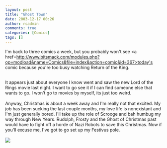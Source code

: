 ```yaml
---
layout: post
title: "Ghost Town"
date: 2003-12-17 00:26
author: rcadmin
comments: true
categories: [Comics]
tags: []
---
```

I'm back to three comics a week, but you probably won't see <a href=http://www.bitsmack.com/modules.php?op=modload&name=Comics&file=index&action=comic&id=367>today's comic</a> because you're too busy watching Return of the King. 
<br />

<br />
It appears just about everyone I know went and saw the new Lord of the Rings movie last night. I want to go see it if I can find someone else that wants to go. I won't go to movies by myself, its just too weird. 
<br />

<br />
Anyway, Christmas is about a week away and I'm really not that excited. My job has been sucking the last couple months, my love life is nonexistant and I'm just generally bored. I'll take up the role of Scrooge and bah humbug my way through New Years. Rudolph, Frosty and the Ghost of Christmas past would have to fight off a horde of Nazi Robots to save this Christmas. Now if you'll excuse me, I've got to go set up my Festivus pole.<Br><br><!--more--><img src='http://dl.bitsmack.com/comics/20031217.gif'   />
